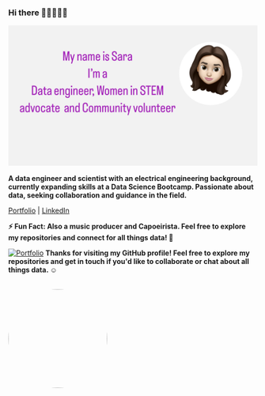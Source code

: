 ### Hi there 👋🏻👩🏻‍💻

![Profile Picture](https://github.com/sara-zeus/sara-zeus/raw/main/7A2DF9D2-B3CA-4E54-9DC3-951132006F3C%202.jpg)

**A data engineer and scientist with an electrical engineering background, currently expanding skills at a Data Science Bootcamp. Passionate about data, seeking collaboration and guidance in the field.**

[Portfolio](https://sara-zeus.github.io) | [LinkedIn](https://www.linkedin.com/in/sarasalehi7/)

**⚡ Fun Fact: Also a music producer and Capoeirista. Feel free to explore my repositories and connect for all things data! 🚀**

[![Portfolio](images/your-gif-filename.gif)](https://github.com/sara-zeus)
**Thanks for visiting my GitHub profile! Feel free to explore my repositories and get in touch if you'd like to collaborate or chat about all things data. ☺️**



<br> 

<div style="width: 200px; height: 200px; border-radius: 50%; overflow: hidden;">
    <img src="https://media.giphy.com/media/JWuBH9rCO2uZuHBFpm/giphy.gif" style="width: 100%; height: 100%; object-fit: cover;">
</div>
